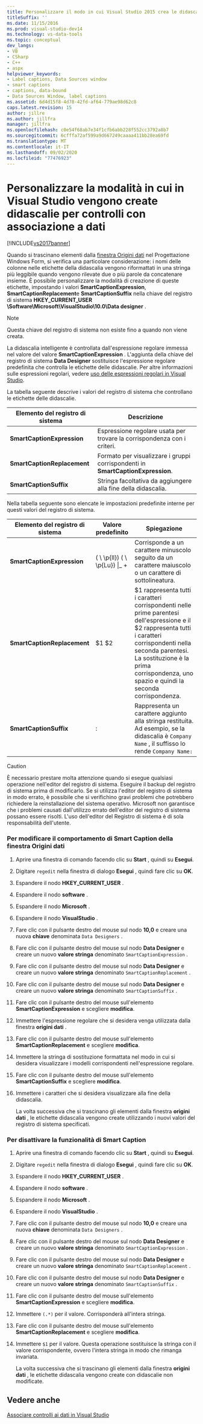 ```yaml
---
title: Personalizzare il modo in cui Visual Studio 2015 crea le didascalie per i controlli associati a dati | Microsoft Docs
titleSuffix: ''
ms.date: 11/15/2016
ms.prod: visual-studio-dev14
ms.technology: vs-data-tools
ms.topic: conceptual
dev_langs:
- VB
- CSharp
- C++
- aspx
helpviewer_keywords:
- Label captions, Data Sources window
- smart captions
- captions, data-bound
- Data Sources Window, label captions
ms.assetid: 6d4d15f8-4d78-42fd-af64-779ae98d62c8
caps.latest.revision: 15
author: jillre
ms.author: jillfra
manager: jillfra
ms.openlocfilehash: c0e54f68ab7e34f1cfb6abb228f552cc3792a8b7
ms.sourcegitcommit: 6cfffa72af599a9d667249caaaa411bb28ea69fd
ms.translationtype: MT
ms.contentlocale: it-IT
ms.lasthandoff: 09/02/2020
ms.locfileid: "77476923"
---
```

# <a name="customize-how-visual-studio-creates-captions-for-data-bound-controls"></a>Personalizzare la modalità in cui in Visual Studio vengono create didascalie per controlli con associazione a dati
[!INCLUDE[vs2017banner](../includes/vs2017banner.md)]

Quando si trascinano elementi dalla [finestra Origini dati](https://msdn.microsoft.com/library/0d20f699-cc95-45b3-8ecb-c7edf1f67992) nel Progettazione Windows Form, si verifica una particolare considerazione: i nomi delle colonne nelle etichette della didascalia vengono riformattati in una stringa più leggibile quando vengono rilevate due o più parole da concatenare insieme. È possibile personalizzare la modalità di creazione di queste etichette, impostando i valori **SmartCaptionExpression**, **SmartCaptionReplacement**e **SmartCaptionSuffix** nella chiave del registro di sistema **HKEY_CURRENT_USER \Software\Microsoft\VisualStudio\10.0\Data designer** .

> [!NOTE]
> Questa chiave del registro di sistema non esiste fino a quando non viene creata.

 La didascalia intelligente è controllata dall'espressione regolare immessa nel valore del valore **SmartCaptionExpression** . L'aggiunta della chiave del registro di sistema **Data Designer** sostituisce l'espressione regolare predefinita che controlla le etichette delle didascalie. Per altre informazioni sulle espressioni regolari, vedere [uso delle espressioni regolari in Visual Studio](../ide/using-regular-expressions-in-visual-studio.md).

 La tabella seguente descrive i valori del registro di sistema che controllano le etichette delle didascalie.

|Elemento del registro di sistema|Descrizione|
|-------------------|-----------------|
|**SmartCaptionExpression**|Espressione regolare usata per trovare la corrispondenza con i criteri.|
|**SmartCaptionReplacement**|Formato per visualizzare i gruppi corrispondenti in **SmartCaptionExpression**.|
|**SmartCaptionSuffix**|Stringa facoltativa da aggiungere alla fine della didascalia.|

 Nella tabella seguente sono elencate le impostazioni predefinite interne per questi valori del registro di sistema.

|Elemento del registro di sistema|Valore predefinito|Spiegazione|
|-------------------|-------------------|-----------------|
|**SmartCaptionExpression**|( \\ \p{ll}) ( \\ \p{Lu}) &#124;_ +|Corrisponde a un carattere minuscolo seguito da un carattere maiuscolo o un carattere di sottolineatura.|
|**SmartCaptionReplacement**|$1 $2|$1 rappresenta tutti i caratteri corrispondenti nelle prime parentesi dell'espressione e il $2 rappresenta tutti i caratteri corrispondenti nella seconda parentesi. La sostituzione è la prima corrispondenza, uno spazio e quindi la seconda corrispondenza.|
|**SmartCaptionSuffix**|:|Rappresenta un carattere aggiunto alla stringa restituita. Ad esempio, se la didascalia è `Company Name` , il suffisso lo rende `Company Name:`|

> [!CAUTION]
> È necessario prestare molta attenzione quando si esegue qualsiasi operazione nell'editor del registro di sistema. Eseguire il backup del registro di sistema prima di modificarlo. Se si utilizza l'editor del registro di sistema in modo errato, è possibile che si verifichino gravi problemi che potrebbero richiedere la reinstallazione del sistema operativo. Microsoft non garantisce che i problemi causati dall'utilizzo errato dell'editor del registro di sistema possano essere risolti. L'uso dell'editor del Registro di sistema è di sola responsabilità dell'utente.

### <a name="to-modify-the-smart-captioning-behavior-of-the-data-sources-window"></a>Per modificare il comportamento di Smart Caption della finestra Origini dati

1. Aprire una finestra di comando facendo clic su **Start** , quindi su **Esegui**.

2. Digitare `regedit` nella finestra di dialogo **Esegui** , quindi fare clic su **OK**.

3. Espandere il nodo **HKEY_CURRENT_USER** .

4. Espandere il nodo **software** .

5. Espandere il nodo **Microsoft** .

6. Espandere il nodo **VisualStudio** .

7. Fare clic con il pulsante destro del mouse sul nodo **10,0** e creare una nuova **chiave** denominata `Data Designers` .

8. Fare clic con il pulsante destro del mouse sul nodo **Data Designer** e creare un nuovo **valore stringa** denominato `SmartCaptionExpression` .

9. Fare clic con il pulsante destro del mouse sul nodo **Data Designer** e creare un nuovo **valore stringa** denominato `SmartCaptionReplacement` .

10. Fare clic con il pulsante destro del mouse sul nodo **Data Designer** e creare un nuovo **valore stringa** denominato `SmartCaptionSuffix` .

11. Fare clic con il pulsante destro del mouse sull'elemento **SmartCaptionExpression** e scegliere **modifica**.

12. Immettere l'espressione regolare che si desidera venga utilizzata dalla finestra **origini dati** .

13. Fare clic con il pulsante destro del mouse sull'elemento **SmartCaptionReplacement** e scegliere **modifica**.

14. Immettere la stringa di sostituzione formattata nel modo in cui si desidera visualizzare i modelli corrispondenti nell'espressione regolare.

15. Fare clic con il pulsante destro del mouse sull'elemento **SmartCaptionSuffix** e scegliere **modifica**.

16. Immettere i caratteri che si desidera visualizzare alla fine della didascalia.

     La volta successiva che si trascinano gli elementi dalla finestra **origini dati** , le etichette didascalia vengono create utilizzando i nuovi valori del registro di sistema specificati.

### <a name="to-turn-off-the-smart-captioning-feature"></a>Per disattivare la funzionalità di Smart Caption

1. Aprire una finestra di comando facendo clic su **Start** , quindi su **Esegui**.

2. Digitare `regedit` nella finestra di dialogo **Esegui** , quindi fare clic su **OK**.

3. Espandere il nodo **HKEY_CURRENT_USER** .

4. Espandere il nodo **software** .

5. Espandere il nodo **Microsoft** .

6. Espandere il nodo **VisualStudio** .

7. Fare clic con il pulsante destro del mouse sul nodo **10,0** e creare una nuova **chiave** denominata `Data Designers` .

8. Fare clic con il pulsante destro del mouse sul nodo **Data Designer** e creare un nuovo **valore stringa** denominato `SmartCaptionExpression` .

9. Fare clic con il pulsante destro del mouse sul nodo **Data Designer** e creare un nuovo **valore stringa** denominato `SmartCaptionReplacement` .

10. Fare clic con il pulsante destro del mouse sul nodo **Data Designer** e creare un nuovo **valore stringa** denominato `SmartCaptionSuffix` .

11. Fare clic con il pulsante destro del mouse sull'elemento **SmartCaptionExpression** e scegliere **modifica**.

12. Immettere `(.*)` per il valore. Corrisponderà all'intera stringa.

13. Fare clic con il pulsante destro del mouse sull'elemento **SmartCaptionReplacement** e scegliere **modifica**.

14. Immettere `$1` per il valore. Questa operazione sostituisce la stringa con il valore corrispondente, ovvero l'intera stringa in modo che rimanga invariata.

     La volta successiva che si trascinano gli elementi dalla finestra **origini dati** , le etichette didascalia vengono create con didascalie non modificate.

## <a name="see-also"></a>Vedere anche
 [Associare controlli ai dati in Visual Studio](../data-tools/bind-controls-to-data-in-visual-studio.md)
